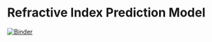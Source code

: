 # Refractive Index Prediction Model

[![Binder](https://mybinder.org/badge_logo.svg)](https://mybinder.org/v2/gh/qanhng/Refractive-Index-Prediction-Model.git/main?urlpath=%2Fdoc%2Ftree%2Frefractive_index_prediction_model.ipynb)
